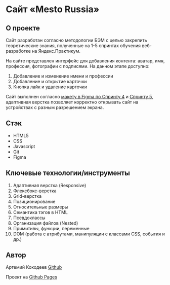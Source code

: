 # Cайт «Mesto Russia»

## О проекте
Сайт разработан согласно методологии БЭМ с целью закрепить теоретические знания, полученные на 1-5 спринтах обучения веб-разработке на Яндекс.Практикум.

На сайте представлен интерфейс для добавления контента: аватар, имя, профессия, фотографии с подписями.
На данном этапе доступно:
1. Добавление и изменение имени и профессии
2. Добавление и открытие карточки
3. Кнопка лайк и удаление карточки

Сайт выполнен согласно [макету в Figma по Спринту 4](https://www.figma.com/file/2cn9N9jSkmxD84oJik7xL7/JavaScript.-Sprint-4?node-id=0%3A1) и [Спринту 5](https://www.figma.com/file/bjyvbKKJN2naO0ucURl2Z0/JavaScript.-Sprint-5?node-id=0%3A1), адаптивная верстка позволяет корректно открывать сайт на устройствах с разным разрешением экрана.

## Стэк
* HTML5
* CSS
* Javascript
* Git
* Figma

## Ключевые технологии/инструменты
1. Адаптивная верстка (Responsive)
2. Флексбокс-верстка
3. Grid-верстка
4. Позиционирование
5. Относительные размеры
6. Семантика тэгов в HTML
7. Псевдоклассы
8. Организация файлов (Nested)
9. Примитивы, функции, переменные
10. DOM (работа с атрибутами, манипуляции с классами CSS, события и др.)

## Автор
Артемий Кокодеев [Github](https://github.com/ArtemiiKokodeev)

Проект на [Github Pages](https://artemiikokodeev.github.io/mesto/)
